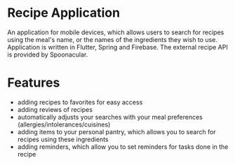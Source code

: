 # Recipe Application

An application for mobile devices, which allows users to search for recipes using the meal's name, or the names of the ingredients they wish to use.
Application is written in Flutter, Spring and Firebase. The external recipe API is provided by Spoonacular.

# Features

- adding recipes to favorites for easy access
- adding reviews of recipes
- automatically adjusts your searches with your meal preferences (allergies/intolerances/cuisines)
- adding items to your personal pantry, which allows you to search for recipes using these ingredients
- adding reminders, which allow you to set reminders for tasks done in the recipe
